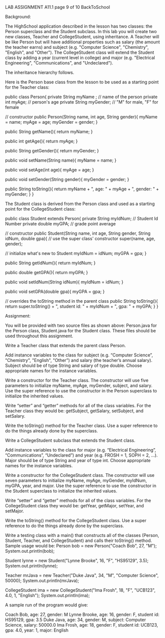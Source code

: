 LAB ASSIGNMENT A11.1 page 9 of 10 BackToSchool

Background:

The HighSchool application described in the lesson has two classes: the Person superclass and the Student subclass. In this lab you will create two new classes, Teacher and CollegeStudent, using inheritance. A Teacher will be like Person but will have additional properties such as salary (the amount the teacher earns) and subject (e.g. "Computer Science", "Chemistry", "English", and "Other"). The CollegeStudent class will extend the Student class by adding a year (current level in college) and major (e.g. "Electrical Engineering", "Communications", and "Undeclared").

The inheritance hierarchy follows.

Here is the Person base class from the lesson to be used as a starting point for the Teacher class:

public class Person{ private String myName ; // name of the person private int myAge; // person's age private String myGender; // "M" for male, "F" for female

// constructor public Person(String name, int age, String gender){ myName = name; myAge = age; myGender = gender; }

public String getName(){ return myName; }

public int getAge(){ return myAge; }

public String getGender(){ return myGender; }

public void setName(String name){ myName = name; }

public void setAge(int age){ myAge = age; }

public void setGender(String gender){ myGender = gender; }

public String toString(){ return myName + ", age: " + myAge + ", gender: " + myGender; } }

The Student class is derived from the Person class and used as a starting point for the CollegeStudent class:

public class Student extends Person{ private String myIdNum; // Student Id Number private double myGPA; // grade point average

// constructor public Student(String name, int age, String gender, String idNum, double gpa){ // use the super class' constructor super(name, age, gender);

// initialize what's new to Student
myIdNum = idNum;
myGPA = gpa;
}

public String getIdNum(){ return myIdNum; }

public double getGPA(){ return myGPA; }

public void setIdNum(String idNum){ myIdNum = idNum; }

public void setGPA(double gpa){ myGPA = gpa; }

// overrides the toString method in the parent class public String toString(){ return super.toString() + ", student id: " + myIdNum + ", gpa: " + myGPA; } }

Assignment:

You will be provided with two source files as shown above: Person.java for the Person class, Student.java for the Student class. These files should be used throughout this assignment.

Write a Teacher class that extends the parent class Person.

Add instance variables to the class for subject (e.g. “Computer Science”, "Chemistry", "English", "Other”) and salary (the teacher’s annual salary). Subject should be of type String and salary of type double. Choose appropriate names for the instance variables.

Write a constructor for the Teacher class. The constructor will use five parameters to initialize myName, myAge, myGender, subject, and salary. Use the super reference to use the constructor in the Person superclass to initialize the inherited values.

Write “setter” and “getter” methods for all of the class variables. For the Teacher class they would be: getSubject, getSalary, setSubject, and setSalary.

Write the toString() method for the Teacher class. Use a super reference to do the things already done by the superclass.

Write a CollegeStudent subclass that extends the Student class.

Add instance variables to the class for major (e.g. “Electrical Engineering”, “Communications”, “Undeclared”) and year (e.g. FROSH = 1, SOPH = 2, ...). Major should be of type String and year of type int. Choose appropriate names for the instance variables.

Write a constructor for the CollegeStudent class. The constructor will use seven parameters to initialize myName, myAge, myGender, myIdNum, myGPA, year, and major. Use the super reference to use the constructor in the Student superclass to initialize the inherited values.

Write “setter” and “getter” methods for all of the class variables. For the CollegeStudent class they would be: getYear, getMajor, setYear, and setMajor.

Write the toString() method for the CollegeStudent class. Use a super reference to do the things already done by the superclass.

Write a testing class with a main() that constructs all of the classes (Person, Student, Teacher, and CollegeStudent) and calls their toString() method. Sample usage would be: Person bob = new Person("Coach Bob", 27, "M"); System.out.println(bob);

Student lynne = new Student("Lynne Brooke", 16, "F", "HS95129", 3.5); System.out.println(lynne);

Teacher mrJava = new Teacher("Duke Java", 34, "M", "Computer Science", 50000); System.out.println(mrJava);

CollegeStudent ima = new CollegeStudent("Ima Frosh", 18, "F", "UCB123", 4.0, 1, "English"); System.out.println(ima);

A sample run of the program would give:

Coach Bob, age: 27, gender: M
Lynne Brooke, age: 16, gender: F, student id: HS95129, gpa: 3.5
Duke Java, age: 34, gender: M, subject: Computer Science, salary: 50000.0
Ima Frosh, age: 18, gender: F, student id: UCB123, gpa: 4.0, year: 1, major: English

